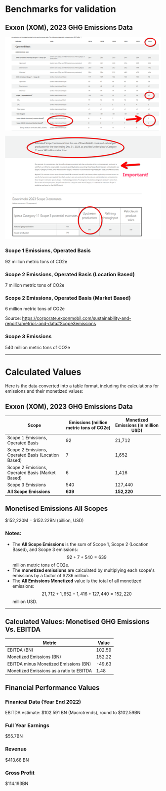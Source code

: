 # Benchmarks for validation

## Exxon (XOM), 2023 GHG Emissions Data


 ![alt text](exxon.png)

 ![alt text](exxon2.png)
 
### Scope 1 Emissions, Operated Basis

92 million metric tons of CO2e

### Scope 2 Emissions, Operated Basis (Location Based)

7 million metric tons of CO2e

### Scope 2 Emissions, Operated Basis (Market Based)

6 million metric tons of CO2e

Source: https://corporate.exxonmobil.com/sustainability-and-reports/metrics-and-data#Scope3emissions

### Scope 3 Emissions

540 million metric tons of CO2e

---

# Calculated Values

Here is the data converted into a table format, including the calculations for emissions and their monetized values:

## Exxon (XOM), 2023 GHG Emissions Data

| **Scope**                            | **Emissions (million metric tons of CO2e)** | **Monetized Emissions (in million USD)** |
|--------------------------------------|--------------------------------------------|------------------------------------------|
| Scope 1 Emissions, Operated Basis    | 92                                         | 21,712                                   |
| Scope 2 Emissions, Operated Basis (Location Based) | 7                                          | 1,652                                    |
| Scope 2 Emissions, Operated Basis (Market Based)   | 6                                          | 1,416                                    |
| Scope 3 Emissions                    | 540                                        | 127,440                                  |
| **All Scope Emissions**              | **639**                                    | **152,220**                              |

## Monetised Emissions All Scopes

$152,220M = $152.22BN (billion, USD)

### Notes:
- The **All Scope Emissions** is the sum of Scope 1, Scope 2 (Location Based), and Scope 3 emissions: $$92 + 7 + 540 = 639$$ million metric tons of CO2e.
- The **monetized emissions** are calculated by multiplying each scope's emissions by a factor of $236 million.
- The **All Emissions Monetized** value is the total of all monetized emissions: $$21,712 + 1,652 + 1,416 + 127,440 = 152,220$$ million USD.

---

## Calculated Values: Monetised GHG Emissions Vs. EBITDA

| Metric                                   | Value  |
|------------------------------------------|--------|
| EBITDA (BN)                              | 102.59 |
| Monetized Emissions (BN)                 | 152.22 |
| EBITDA minus Monetized Emissions (BN)    | -49.63 |
| Monetized Emissions as a ratio to EBITDA | 1.48   |


## Financial Performance Values

### Finanical Data (Year End 2022)

EBITDA estimate: $102.591 BN (Macrotrends), round to $102.59BN

### Full Year Earnings

$55.7BN

### Revenue

$413.68 BN

### Gross Profit

$114.193BN